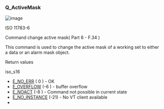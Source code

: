 ### Q\_ActiveMask

![image](https://user-images.githubusercontent.com/69573151/212328886-4d5587f1-b2cd-4e8a-9cbe-0aa55ca1abcf.png)

ISO 11783-6

Command change active mask( Part 6 - F.34 )

This command is used to change the active mask of a working set to either a data or an alarm mask object.

Return values

iso\_s16

* [E\_NO\_ERR](c/IsoCommonDef#c.E_NO_ERR) ( 0 ) - OK
* [E\_OVERFLOW](c/IsoCommonDef) (-6 ) - buffer overflow
* [E\_NOACT](c/IsoCommonDef) (-8 ) - Command not possible in current state
* [E\_NO\_INSTANCE](c/IsoCommonDef) (-21) - No VT client available
* 
